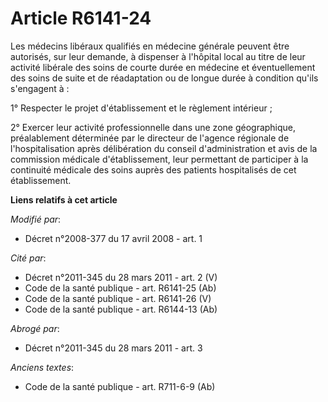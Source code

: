 # Article R6141-24

Les médecins libéraux qualifiés en médecine générale peuvent être autorisés, sur leur demande, à dispenser à l'hôpital local
au titre de leur activité libérale des soins de courte durée en médecine et éventuellement des  soins de suite et de
réadaptation ou de longue durée à condition qu'ils s'engagent à : 

1° Respecter le projet d'établissement et le règlement intérieur ; 

2° Exercer leur activité professionnelle dans une zone géographique, préalablement déterminée par le directeur de l'agence
régionale de l'hospitalisation après délibération du conseil d'administration et avis de la commission médicale
d'établissement, leur permettant de participer à la continuité médicale des soins auprès des patients hospitalisés de cet
établissement.

**Liens relatifs à cet article**

_Modifié par_:

  - Décret n°2008-377 du 17 avril 2008 - art.  1

_Cité par_:

  - Décret n°2011-345 du 28 mars 2011 - art. 2 (V)
  - Code de la santé publique - art. R6141-25 (Ab)
  - Code de la santé publique - art. R6141-26 (V)
  - Code de la santé publique - art. R6144-13 (Ab)

_Abrogé par_:

  - Décret n°2011-345 du 28 mars 2011 - art. 3

_Anciens textes_:

  - Code de la santé publique - art. R711-6-9 (Ab)
